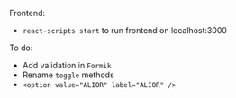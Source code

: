 Frontend:
- `react-scripts start` to run frontend on localhost:3000

To do:
- Add validation in `Formik`
- Rename `toggle` methods
- `<option value="ALIOR" label="ALIOR" />`
